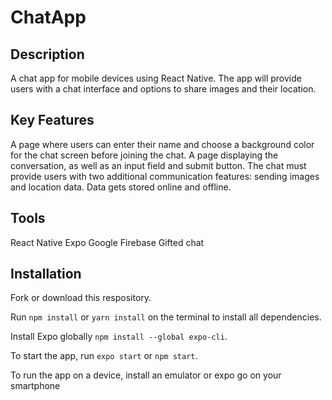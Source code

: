 # ChatApp

## Description

A chat app for mobile devices using React Native. The app will provide users with a chat interface and options to share images and their location.

## Key Features

A page where users can enter their name and choose a background color for the chat screen before joining the chat.
A page displaying the conversation, as well as an input field and submit button.
The chat must provide users with two additional communication features: sending images and location data.
Data gets stored online and offline.

## Tools

React Native
Expo
Google Firebase
Gifted chat

## Installation

Fork or download this respository.

Run `npm install` or `yarn install` on the terminal to install all dependencies.

Install Expo globally `npm install --global expo-cli`.

To start the app, run `expo start` or `npm start`.

To run the app on a device, install an emulator or expo go on your smartphone
